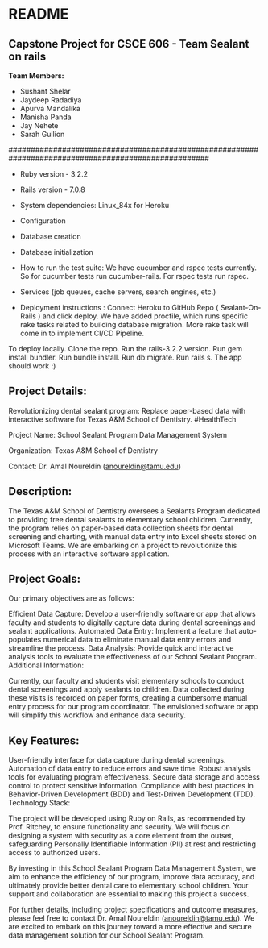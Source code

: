 # README

## Capstone Project for CSCE 606 - Team Sealant on rails

**Team Members:**
- Sushant Shelar
- Jaydeep Radadiya
- Apurva Mandalika
- Manisha Panda
- Jay Nehete
- Sarah Gullion 

#####################################################################################################
* Ruby version - 3.2.2

* Rails version - 7.0.8

* System dependencies: Linux_84x for Heroku

* Configuration

* Database creation

* Database initialization

* How to run the test suite: We have cucumber and rspec tests currently. So for cucumber tests run cucumber-rails. For rspec tests run rspec.

* Services (job queues, cache servers, search engines, etc.)

* Deployment instructions : Connect Heroku to GitHub Repo ( Sealant-On-Rails ) and click deploy. We have added procfile, which runs specific rake tasks related to building database migration. More rake task will come in to implement CI/CD Pipeline. 

To deploy locally. Clone the repo. Run the rails-3.2.2 version. Run gem install bundler. Run bundle install. Run db:migrate. Run rails s. The app should work :)


## Project Details:

Revolutionizing dental sealant program: Replace paper-based data with interactive software for Texas A&M School of Dentistry. #HealthTech

Project Name: School Sealant Program Data Management System

Organization: Texas A&M School of Dentistry

Contact: Dr. Amal Noureldin (anoureldin@tamu.edu)

## Description:

The Texas A&M School of Dentistry oversees a Sealants Program dedicated to providing free dental sealants to elementary school children. Currently, the program relies on paper-based data collection sheets for dental screening and charting, with manual data entry into Excel sheets stored on Microsoft Teams. We are embarking on a project to revolutionize this process with an interactive software application.

## Project Goals:

Our primary objectives are as follows:

Efficient Data Capture: Develop a user-friendly software or app that allows faculty and students to digitally capture data during dental screenings and sealant applications. Automated Data Entry: Implement a feature that auto-populates numerical data to eliminate manual data entry errors and streamline the process. Data Analysis: Provide quick and interactive analysis tools to evaluate the effectiveness of our School Sealant Program. Additional Information:

Currently, our faculty and students visit elementary schools to conduct dental screenings and apply sealants to children. Data collected during these visits is recorded on paper forms, creating a cumbersome manual entry process for our program coordinator. The envisioned software or app will simplify this workflow and enhance data security.

## Key Features:

User-friendly interface for data capture during dental screenings. Automation of data entry to reduce errors and save time. Robust analysis tools for evaluating program effectiveness. Secure data storage and access control to protect sensitive information. Compliance with best practices in Behavior-Driven Development (BDD) and Test-Driven Development (TDD). Technology Stack:

The project will be developed using Ruby on Rails, as recommended by Prof. Ritchey, to ensure functionality and security. We will focus on designing a system with security as a core element from the outset, safeguarding Personally Identifiable Information (PII) at rest and restricting access to authorized users.

By investing in this School Sealant Program Data Management System, we aim to enhance the efficiency of our program, improve data accuracy, and ultimately provide better dental care to elementary school children. Your support and collaboration are essential to making this project a success.

For further details, including project specifications and outcome measures, please feel free to contact Dr. Amal Noureldin (anoureldin@tamu.edu). We are excited to embark on this journey toward a more effective and secure data management solution for our School Sealant Program.
